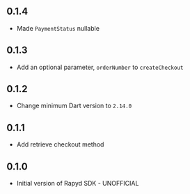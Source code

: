 ## 0.1.4

* Made `PaymentStatus` nullable 

## 0.1.3

* Add an optional parameter, `orderNumber` to `createCheckout`

## 0.1.2

* Change minimum Dart version to `2.14.0`

## 0.1.1

* Add retrieve checkout method

## 0.1.0

* Initial version of Rapyd SDK - UNOFFICIAL
